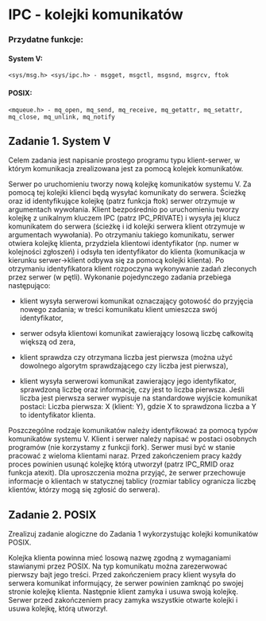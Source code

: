 # IPC - kolejki komunikatów

### Przydatne funkcje:

#### System V:

`<sys/msg.h> <sys/ipc.h> - msgget, msgctl, msgsnd, msgrcv, ftok`

#### POSIX:

`<mqueue.h> - mq_open, mq_send, mq_receive, mq_getattr, mq_setattr, mq_close, mq_unlink, mq_notify`

## Zadanie 1. System V

Celem zadania jest napisanie prostego programu typu klient-serwer, w którym komunikacja zrealizowana jest za pomocą kolejek komunikatów.

Serwer po uruchomieniu tworzy nową kolejkę komunikatów systemu V. Za pomocą tej kolejki klienci będą wysyłać komunikaty do serwera. Ścieżkę oraz id identyfikujące kolejkę (patrz funkcja ftok) serwer otrzymuje w argumentach wywołania. Klient bezpośrednio po uruchomieniu tworzy kolejkę z unikalnym kluczem IPC (patrz IPC_PRIVATE) i wysyła jej klucz komunikatem do serwera (ścieżkę i id kolejki serwera klient otrzymuje w argumentach wywołania). Po otrzymaniu takiego komunikatu, serwer otwiera kolejkę klienta, przydziela klientowi identyfikator (np. numer w kolejności zgłoszeń) i odsyła ten identyfikator do klienta (komunikacja w kierunku serwer->klient odbywa się za pomocą kolejki klienta). Po otrzymaniu identyfikatora klient rozpoczyna wykonywanie zadań zleconych przez serwer (w pętli). Wykonanie pojedynczego zadania przebiega następująco:

- klient wysyła serwerowi komunikat oznaczający gotowość do przyjęcia nowego zadania; w treści komunikatu klient umieszcza swój identyfikator,

- serwer odsyła klientowi komunikat zawierający losową liczbę całkowitą większą od zera,

- klient sprawdza czy otrzymana liczba jest pierwsza (można użyć dowolnego algorytm sprawdzającego czy liczba jest pierwsza),

- klient wysyła serwerowi komunikat zawierający jego identyfikator, sprawdzoną liczbę oraz informację, czy jest to liczba pierwsza. Jeśli liczba jest pierwsza serwer wypisuje na standardowe wyjście komunikat postaci: Liczba pierwsza: X (klient: Y), gdzie X to sprawdzona liczba a Y to identyfikator klienta.

Poszczególne rodzaje komunikatów należy identyfikować za pomocą typów komunikatów systemu V. Klient i serwer należy napisać w postaci osobnych programów (nie korzystamy z funkcji fork). Serwer musi być w stanie pracować z wieloma klientami naraz. Przed zakończeniem pracy każdy proces powinien usunąć kolejkę którą utworzył (patrz IPC_RMID oraz funkcja atexit). Dla uproszczenia można przyjąć, że serwer przechowuje informacje o klientach w statycznej tablicy (rozmiar tablicy ogranicza liczbę klientów, którzy mogą się zgłosić do serwera).

## Zadanie 2. POSIX

Zrealizuj zadanie alogiczne do Zadania 1 wykorzystując kolejki komunikatów POSIX.

Kolejka klienta powinna mieć losową nazwę zgodną z wymaganiami stawianymi przez POSIX. Na typ komunikatu można zarezerwować pierwszy bajt jego treści. Przed zakończeniem pracy klient wysyła do serwera komunikat informujący, że serwer powinien zamknąć po swojej stronie kolejkę klienta. Następnie klient zamyka i usuwa swoją kolejkę. Serwer przed zakończeniem pracy zamyka wszystkie otwarte kolejki i usuwa kolejkę, którą utworzył.
